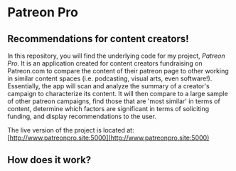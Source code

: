 # Patreon Pro
## Recommendations for content creators!

In this repository, you will find the underlying code for my project, *Patreon Pro*. It is an application created for content creators fundraising on Patreon.com to compare the content of their patreon page to other working in similar content spaces (i.e. podcasting, visual arts, even software!). Essentially, the app will scan and analyze the summary of a creator's campaign to characterize its content. It will then compare to a large sample of other patreon campaigns, find those that are 'most similar' in terms of content, determine which factors are significant in terms of soliciting funding, and display recommendations to the user.

The live version of the project is located at: [http://www.patreonpro.site:5000](http://www.patreonpro.site:5000)

## How does it work?
